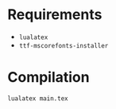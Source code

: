 # Requirements

- `lualatex`
- `ttf-mscorefonts-installer`

# Compilation

```shell
lualatex main.tex
```
